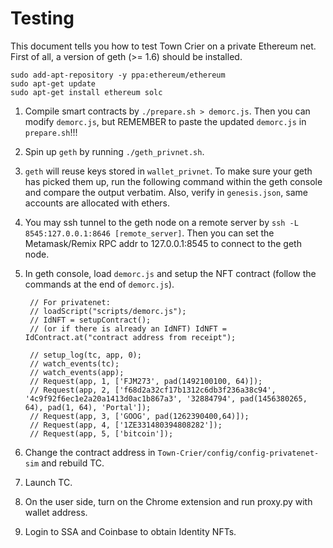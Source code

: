 Testing
=======

This document tells you how to test Town Crier on a private Ethereum net.
First of all, a version of geth (>= 1.6) should be installed.

    sudo add-apt-repository -y ppa:ethereum/ethereum
    sudo apt-get update
    sudo apt-get install ethereum solc

1. Compile smart contracts by `./prepare.sh > demorc.js`.
   Then you can modify `demorc.js`, but REMEMBER to paste the updated `demorc.js` in `prepare.sh`!!!

2. Spin up `geth` by running `./geth_privnet.sh`.

3. `geth` will reuse keys stored in `wallet_privnet`. 
    To make sure your geth has picked them up, run the following command within the geth console and compare the output verbatim.
    Also, verify in `genesis.json`, same accounts are allocated with ethers.

4. You may ssh tunnel to the geth node on a remote server by `ssh -L 8545:127.0.0.1:8646 [remote_server]`. 
   Then you can set the Metamask/Remix RPC addr to 127.0.0.1:8545 to connect to the geth node.

5. In geth console, load `demorc.js` and setup the NFT contract (follow the commands at the end of `demorc.js`).
        
        // For privatenet:
        // loadScript("scripts/demorc.js");
        // IdNFT = setupContract();
        // (or if there is already an IdNFT) IdNFT = IdContract.at("contract address from receipt");
        
        // setup_log(tc, app, 0);
        // watch_events(tc);
        // watch_events(app);
        // Request(app, 1, ['FJM273', pad(1492100100, 64)]);
        // Request(app, 2, ['f68d2a32cf17b1312c6db3f236a38c94', '4c9f92f6ec1e2a20a1413d0ac1b867a3', '32884794', pad(1456380265, 64), pad(1, 64), 'Portal']);
        // Request(app, 3, ['GOOG', pad(1262390400,64)]);
        // Request(app, 4, ['1ZE331480394808282']);
        // Request(app, 5, ['bitcoin']);

6. Change the contract address in `Town-Crier/config/config-privatenet-sim` and rebuild TC.

7. Launch TC.

8. On the user side, turn on the Chrome extension and run proxy.py with wallet address.

9. Login to SSA and Coinbase to obtain Identity NFTs.


